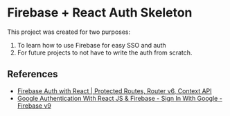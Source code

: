 # Firebase + React Auth Skeleton
This project was created for two purposes:
1. To learn how to use Firebase for easy SSO and auth
2. For future projects to not have to write the auth from scratch.

## References

- [Firebase Auth with React | Protected Routes, Router v6, Context API](https://www.youtube.com/watch?v=77pemM2hwbc)
- [Google Authentication With React JS & Firebase - Sign In With Google - Firebase v9](www.youtube.com/watch?v=cZAnibwI9u8)